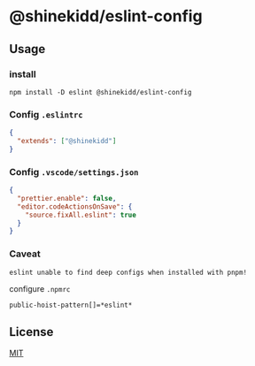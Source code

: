 # @shinekidd/eslint-config

## Usage

### install

```shell
npm install -D eslint @shinekidd/eslint-config
```

### Config `.eslintrc`

```json
{
  "extends": ["@shinekidd"]
}
```

### Config `.vscode/settings.json`

```json
{
  "prettier.enable": false,
  "editor.codeActionsOnSave": {
    "source.fixAll.eslint": true
  }
}
```

### Caveat

`eslint unable to find deep configs when installed with pnpm!`

configure `.npmrc`

```
public-hoist-pattern[]=*eslint*
```

## License

[MIT](./LICENSE)
